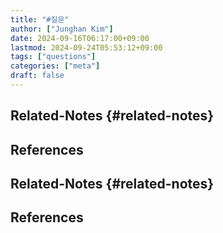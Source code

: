 ```yaml
---
title: "#질문"
author: ["Junghan Kim"]
date: 2024-09-16T06:17:00+09:00
lastmod: 2024-09-24T05:53:12+09:00
tags: ["questions"]
categories: ["meta"]
draft: false
---
```


<!--more-->


## Related-Notes {#related-notes}

## References

<style>.csl-entry{text-indent: -1.5em; margin-left: 1.5em;}</style><div class="csl-bib-body">
</div>


## Related-Notes {#related-notes}

## References

<style>.csl-entry{text-indent: -1.5em; margin-left: 1.5em;}</style><div class="csl-bib-body">
</div>
